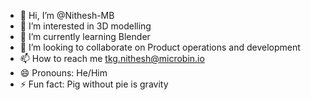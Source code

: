 - 👋 Hi, I’m @Nithesh-MB
- 👀 I’m interested in 3D modelling
- 🌱 I’m currently learning Blender
- 💞️ I’m looking to collaborate on Product operations and development
- 📫 How to reach me tkg.nithesh@microbin.io
- 😄 Pronouns: He/Him
- ⚡ Fun fact: Pig without pie is gravity 

<!---
Nithesh-MB/Nithesh-MB is a ✨ special ✨ repository because its `README.md` (this file) appears on your GitHub profile.
You can click the Preview link to take a look at your changes.
--->
